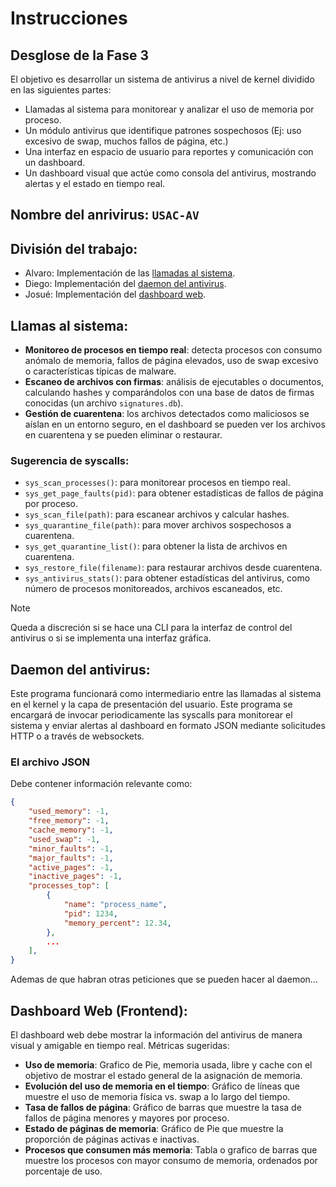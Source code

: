 # Instrucciones

## Desglose de la Fase 3
El objetivo es desarrollar un sistema de antivirus a nivel de kernel dividido en las siguientes partes:
- Llamadas al sistema para monitorear y analizar el uso de memoria por proceso.
- Un módulo antivirus que identifique patrones sospechosos (Ej: uso excesivo de swap, muchos fallos de página, etc.)
- Una interfaz en espacio de usuario para reportes y comunicación con un dashboard.
- Un dashboard visual que actúe como consola del antivirus, mostrando alertas y el estado en tiempo real.

## Nombre del anrivirus: `USAC-AV`

## División del trabajo:
- Alvaro: Implementación de las [llamadas al sistema](#llamadas-al-sistema).
-  Diego: Implementación del [daemon del antivirus](#daemon-del-antivirus).
-  Josué: Implementación del [dashboard web](#dashboard-web).

## Llamas al sistema:
- **Monitoreo de procesos en tiempo real**: detecta procesos con consumo anómalo de memoria, fallos de página elevados, uso de swap excesivo o características típicas de malware.
- **Escaneo de archivos con firmas**: análisis de ejecutables o documentos, calculando hashes y comparándolos con una base de datos de firmas conocidas (un archivo `signatures.db`).
- **Gestión de cuarentena**: los archivos detectados como maliciosos se aíslan en un entorno seguro, en el dashboard se pueden ver los archivos en cuarentena y se pueden eliminar o restaurar.

### Sugerencia de syscalls:
- `sys_scan_processes()`: para monitorear procesos en tiempo real.
- `sys_get_page_faults(pid)`: para obtener estadísticas de fallos de página por proceso.
- `sys_scan_file(path)`: para escanear archivos y calcular hashes.
- `sys_quarantine_file(path)`: para mover archivos sospechosos a cuarentena.
- `sys_get_quarantine_list()`: para obtener la lista de archivos en cuarentena.
- `sys_restore_file(filename)`: para restaurar archivos desde cuarentena.
- `sys_antivirus_stats()`: para obtener estadísticas del antivirus, como número de procesos monitoreados, archivos escaneados, etc.

> [!NOTE]
> Queda a discreción si se hace una CLI para la interfaz de control del antivirus o si se implementa una interfaz gráfica.

## Daemon del antivirus:
Este programa funcionará como intermediario entre las llamadas al sistema en el kernel y la capa de presentación del usuario. Este programa se encargará de invocar periodicamente las syscalls para monitorear el sistema y enviar alertas al dashboard en formato JSON mediante solicitudes HTTP o a través de websockets.
### El archivo JSON
Debe contener información relevante como:
```JSON
{
    "used_memory": -1,
    "free_memory": -1,
    "cache_memory": -1,
    "used_swap": -1,
    "minor_faults": -1,
    "major_faults": -1,
    "active_pages": -1,
    "inactive_pages": -1,
    "processes_top": [
        {
            "name": "process_name",
            "pid": 1234,
            "memory_percent": 12.34,
        },
        ...
    ],
}
```
Ademas de que habran otras peticiones que se pueden hacer al daemon...

## Dashboard Web (Frontend):
El dashboard web debe mostrar la información del antivirus de manera visual y amigable en tiempo real. Métricas sugeridas:
- **Uso de memoria**: Grafico de Pie, memoria usada, libre y cache con el objetivo de mostrar el estado general de la asignación de memoria.
- **Evolución del uso de memoria en el tiempo**: Gráfico de líneas que muestre el uso de memoria física vs. swap a lo largo del tiempo.
- **Tasa de fallos de página**: Gráfico de barras que muestre la tasa de fallos de página menores y mayores por proceso.
- **Estado de páginas de memoria**: Gráfico de Pie que muestre la proporción de páginas activas e inactivas.
- **Procesos que consumen más memoria**: Tabla o grafico de barras que muestre los procesos con mayor consumo de memoria, ordenados por porcentaje de uso.